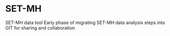SET-MH
======

SET-MH data tool
Early phase of migrating SET-MH data analysis steps into GIT for sharing and collaboration

